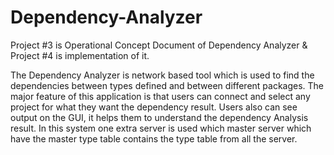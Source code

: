 # Dependency-Analyzer

Project #3 is Operational Concept Document of Dependency Analyzer & Project #4 is implementation of it.

The Dependency Analyzer is network based tool which is used to find the dependencies between types defined and between different packages. The major feature of this application is that users can connect and select any project for what they want the dependency result. Users also can see output on the GUI, it helps them to understand the dependency Analysis result. In this system one extra server is used which master server which have the master type table contains the type table from all the server.
